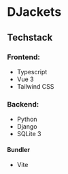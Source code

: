 # DJackets

## Techstack

### Frontend:
 - Typescript
 - Vue 3
 - Tailwind CSS

### Backend:
 - Python
 - Django
 - SQLite 3

#### Bundler
 - Vite
